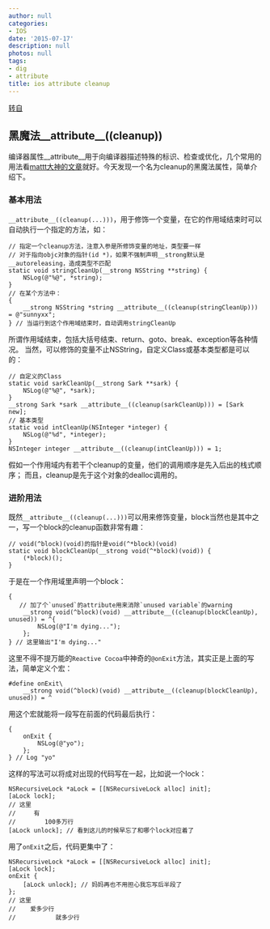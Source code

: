 ```yaml
---
author: null
categories:
- IOS
date: '2015-07-17'
description: null
photos: null
tags:
- dig
- attribute
title: ios attribute cleanup
---
```


[转自](http://blog.sunnyxx.com/2014/09/15/objc-attribute-cleanup/)

## 黑魔法__attribute__((cleanup))
编译器属性__attribute__用于向编译器描述特殊的标识、检查或优化，几个常用的用法看[mattt大神的文章](http://nshipster.com/__attribute__/)就好。今天发现一个名为cleanup的黑魔法属性，简单介绍下。

### 基本用法

`__attribute__((cleanup(...)))`，用于修饰一个变量，在它的作用域结束时可以自动执行一个指定的方法，如：

```
// 指定一个cleanup方法，注意入参是所修饰变量的地址，类型要一样
// 对于指向objc对象的指针(id *)，如果不强制声明__strong默认是__autoreleasing，造成类型不匹配
static void stringCleanUp(__strong NSString **string) {
    NSLog(@"%@", *string);
}
// 在某个方法中：
{
    __strong NSString *string __attribute__((cleanup(stringCleanUp))) = @"sunnyxx";
} // 当运行到这个作用域结束时，自动调用stringCleanUp
```

所谓作用域结束，包括大括号结束、return、goto、break、exception等各种情况。
当然，可以修饰的变量不止NSString，自定义Class或基本类型都是可以的：

```
// 自定义的Class
static void sarkCleanUp(__strong Sark **sark) {
    NSLog(@"%@", *sark);
}
__strong Sark *sark __attribute__((cleanup(sarkCleanUp))) = [Sark new];
// 基本类型
static void intCleanUp(NSInteger *integer) {
    NSLog(@"%d", *integer);
}
NSInteger integer __attribute__((cleanup(intCleanUp))) = 1;
```

假如一个作用域内有若干个cleanup的变量，他们的调用顺序是先入后出的栈式顺序；
而且，cleanup是先于这个对象的dealloc调用的。

### 进阶用法

既然`__attribute__((cleanup(...)))`可以用来修饰变量，block当然也是其中之一，写一个block的cleanup函数非常有趣：

```
// void(^block)(void)的指针是void(^*block)(void)
static void blockCleanUp(__strong void(^*block)(void)) {
    (*block)();
}
```

于是在一个作用域里声明一个block：

```
{
   // 加了个`unused`的attribute用来消除`unused variable`的warning
    __strong void(^block)(void) __attribute__((cleanup(blockCleanUp), unused)) = ^{
        NSLog(@"I'm dying...");
    };
} // 这里输出"I'm dying..."
```

这里不得不提万能的`Reactive Cocoa`中神奇的`@onExit`方法，其实正是上面的写法，简单定义个宏：

```
#define onExit\
    __strong void(^block)(void) __attribute__((cleanup(blockCleanUp), unused)) = ^
```

用这个宏就能将一段写在前面的代码最后执行：

```
{
    onExit {
        NSLog(@"yo");
    };
} // Log "yo"
```

这样的写法可以将成对出现的代码写在一起，比如说一个lock：

```
NSRecursiveLock *aLock = [[NSRecursiveLock alloc] init];
[aLock lock];
// 这里
//     有
//        100多万行
[aLock unlock]; // 看到这儿的时候早忘了和哪个lock对应着了
```

用了`onExit`之后，代码更集中了：

```
NSRecursiveLock *aLock = [[NSRecursiveLock alloc] init];
[aLock lock];
onExit {
    [aLock unlock]; // 妈妈再也不用担心我忘写后半段了
};
// 这里
//    爱多少行
//           就多少行
```






